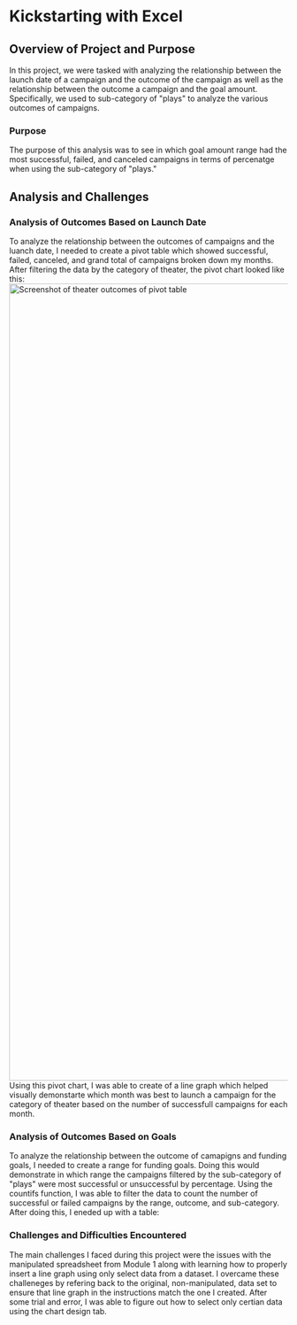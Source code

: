 # Kickstarting with Excel
## Overview of Project and Purpose
In this project, we were tasked with analyzing the relationship between the launch date of a campaign and the outcome of the campaign as well as the relationship between the outcome a campaign and the goal amount. Specifically, we used to sub-category of "plays" to analyze the various outcomes of campaigns.
### Purpose
The purpose of this analysis was to see in which goal amount range had the most successful, failed, and canceled campaigns in terms of percenatge when using the sub-category of "plays."
## Analysis and Challenges
### Analysis of Outcomes Based on Launch Date
To analyze the relationship between the outcomes of campaigns and the luanch date, I needed to create a pivot table which showed successful, failed, canceled, and grand total of campaigns broken down my months. After filtering the data by the category of theater, the pivot chart looked like this:
<img width="1440" alt="Screenshot of theater outcomes of pivot table" src="https://user-images.githubusercontent.com/96593480/147400557-2c85ad16-6dc2-415a-a1da-281a5700e8c1.png">
Using this pivot chart, I was able to create of a line graph which helped visually demonstarte which month was best to launch a campaign for the category of theater based on the number of successfull campaigns for each month.
### Analysis of Outcomes Based on Goals
To analyze the relationship between the outcome of camapigns and funding goals, I needed to create a range for funding goals. Doing this would demonstrate in which range the campaigns filtered by the sub-category of "plays" were most successful or unsuccessful by percentage. Using the countifs function, I was able to filter the data to count the number of successful or failed campaigns by the range, outcome, and sub-category. After doing this, I eneded up with a table:

### Challenges and Difficulties Encountered
The main challenges I faced during this project were the issues with the manipulated spreadsheet from Module 1 along with learning how to properly insert a line graph using only select data from a dataset. I overcame these challeneges by refering back to the original, non-manipulated, data set to ensure that line graph in the instructions match the one I created. After some trial and error, I was able to figure out how to select only certian data using the chart design tab.
